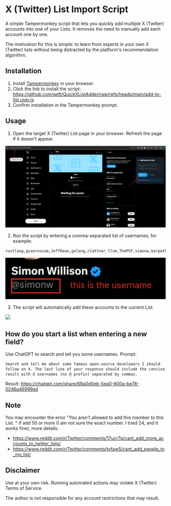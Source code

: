 # X (Twitter) List Import Script

A simple Tampermonkey script that lets you quickly add multiple X (Twitter) accounts into one of your Lists. It removes the need to manually add each account one by one.

The motivation for this is simple: to learn from experts in your own X (Twitter) lists without being distracted by the platform's recommendation algorithm.

## Installation

1. Install [Tampermonkey](https://www.tampermonkey.net/) in your browser.
2. Click the link to install the script: https://github.com/aeft/QuickXListAdder/raw/refs/heads/main/add-to-list.user.js
3. Confirm installation in the Tampermonkey prompt.

## Usage

1. Open the target X (Twitter) List page in your browser. Refresh the page if it doesn't appear.

![1755328860623](./assets/1755328860623.png)

2. Run the script by entering a comma-separated list of usernames, for example:

```text
rustlang,gvanrossum,JeffDean,golang,clattner_llvm,ThePSF,simonw,karpathy
```

![1755370558934](./assets/1755370558934.png)

3. The script will automatically add these accounts to the current List.

![](./assets/20250816_003418.gif)

## How do you start a list when entering a new field?

Use ChatGPT to search and tell you some usernames.
Prompt:

```text
Search and tell me about some famous open-source developers I should follow on X. The last line of your response should include the concise result with X usernames (no @ prefix) separated by commas.
```

Result: https://chatgpt.com/share/68a0d0eb-5ea0-800a-be78-0246a46999ad

## Note

You may encounter the error "You aren't allowed to add this member to this List.
" if add 50 or more (I am not sure the exact number. I tried 24, and it works fine), more details:

- https://www.reddit.com/r/Twitter/comments/17ucr7q/cant_add_more_accounts_to_twitter_lists/
- https://www.reddit.com/r/Twitter/comments/txfaw5/cant_add_people_to_my_list/

## Disclaimer

Use at your own risk. Running automated actions may violate X (Twitter) Terms of Service.

The author is not responsible for any account restrictions that may result.

